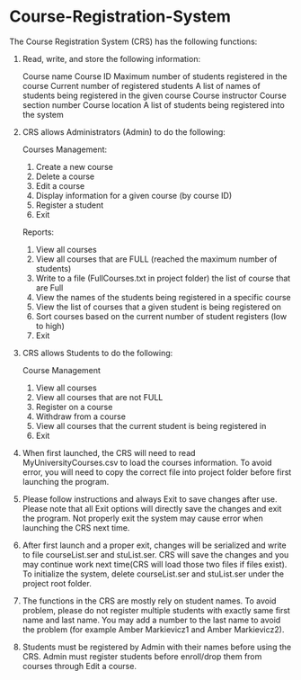 # Course-Registration-System
The Course Registration System (CRS) has the following functions:  
1. Read, write, and store the following information:  
   
	Course name
	Course ID 
	Maximum number of students registered in the course
	Current number of registered students
	A list of names of students being registered in the given course
	Course instructor
	Course section number
	Course location
	A list of students being registered into the system
   
2. CRS allows Administrators (Admin) to do the following:
   
	Courses Management:
     
	1. Create a new course 
	2. Delete a course 
	3. Edit a course 
	4. Display information for a given course (by course ID) 
	5. Register a student 
	6. Exit 
	   
	Reports:
     
	1. View all courses 
	2. View all courses that are FULL (reached the maximum number of students) 
	3. Write to a file (FullCourses.txt in project folder) the list of course that are Full 
	4. View the names of the students being registered in a specific course 
	5. View the list of courses that a given student is being registered on
	6. Sort courses based on the current number of student registers (low to high)
	7. Exit
	   
3. CRS allows Students to do the following:
   
	Course Management
     
	1. View all courses 
	2. View all courses that are not FULL 
	3. Register on a course 
	4. Withdraw from a course
	5. View all courses that the current student is being registered in 
	6. Exit
	   
4. When first launched, the CRS will need to read MyUniversityCourses.csv to load the courses information. To avoid error, you will need to copy the correct file into project folder before first launching the program.
   
5. Please follow instructions and always Exit to save changes after use. Please note that all Exit options will directly save the changes and exit the program. Not properly exit the system may cause error when launching the CRS next time.
   
6. After first launch and a proper exit, changes will be serialized and write to file courseList.ser and stuList.ser. CRS will save the changes and you may continue work next time(CRS will load those two files if files exist). To initialize the system, delete courseList.ser and stuList.ser under the project root folder.
   
7. The functions in the CRS are mostly rely on student names. To avoid problem, please do not register multiple students with exactly same first name and last name. You may add a number to the last name to avoid the problem (for example Amber Markievicz1 and Amber Markievicz2).
   
8. Students must be registered by Admin with their names before using the CRS. Admin must register students before enroll/drop them from courses through Edit a course.
